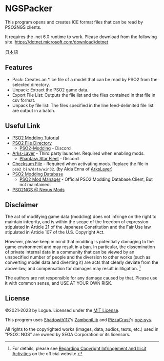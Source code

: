 # NGSPacker

This program opens and creates ICE format files that can be read by PSO2NGS clients.

It requires the .net 6.0 runtime to work. Please download from the following site.
<https://dotnet.microsoft.com/download/dotnet>

[日本語](./Readme-ja.md)

## Features

- Pack: Creates an \*.ice file of a model that can be read by PSO2 from the selected directory.
- Unpack: Extract the PSO2 game data.
- Export File List: Outputs the file list and the files contained in that file in csv format.
- Unpack by file list: The files specified in the line feed-delimited file list are output in a batch.

## Useful Link

- [PSO2 Modding Tutorial](http://www.pso-world.com/forums/showthread.php?237103-PSO2-Modding-Tutorial-2-0)
- [PSO2 File Directory](https://docs.google.com/spreadsheets/d/1GQwG49iYM1sgJhyAU5AWP-gboemzfIZjBGjTGEZSET4/edit?usp=sharing)
  - [PSO2-Modding](https://discord.com/invite/cV3QRkB) - Discord
- [Arks-Layer](https://arks-layer.com/) - Third party launcher. Required when enabling mods.
  - [Phantasy Star Fleet](https://discord.com/invite/pso2) - Discord
- [Checksum File](https://ngs.logue.dev/data/d4455ebc2bef618f29106da7692ebc1a) - Required when activating mods. Replace the file in `pso2_bin/data/win32`. (by Aida Enna of [ArksLayer](https://arks-layer.com/))
- [PSO2 Modding Database](https://pso2mod.com/)
  - [PSO2 Mod Manager](https://github.com/PolCPP/PSO2-Mod-Manager) - Official PSO2 Modding Database Client, But not maintained.
- [PSO2NGS @ Nexus Mods](https://www.nexusmods.com/phantasystaronline2newgenesis)

## Disclaimer

The act of modifying game data (modding) does not infringe on the right to maintain integrity, and is within the scope of
the freedom of expression stipulated in Article 21 of the Japanese Constitution and the Fair Use law stipulated in Article 107 of the U.S. Copyright Act.

However, please keep in mind that modding is potentially damaging to the game environment and may result in a ban.
In particular, the dissemination of private internal data in a community that can be viewed by an unspecified number of people and the diversion to other works
(such as converting model data and diverting it) are acts that clearly deviate from the above law, and compensation for damages may result in litigation. [^1]

The authors are not responsible for any damage caused by that.
Please use it with common sense, and USE AT YOUR OWN RISK.

[^1]: For details, please see [Regarding Copyright Infringement and Illicit Activities](https://pso2.com/players/news/780/) on the official website.

## License

©2021-2023 by Logue. Licensed under the [MIT License](./LICENSE).

This progrem uses [Shadowth117](https://github.com/Shadowth117)'s [ZamboniLib](https://github.com/Shadowth117/ZamboniLib) and [PizzaCrust](https://github.com/PizzaCrust)'s [ooz-sys](https://github.com/PizzaCrust/ooz-sys).

All rights to the copyrighted works (images, data, audios, texts, etc.) used in "PSO2: NGS" are owned by SEGA Corporation or its licensors.
